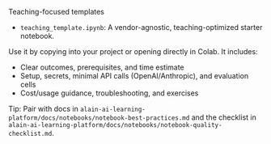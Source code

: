 Teaching-focused templates

- `teaching_template.ipynb`: A vendor-agnostic, teaching-optimized starter notebook.

Use it by copying into your project or opening directly in Colab. It includes:
- Clear outcomes, prerequisites, and time estimate
- Setup, secrets, minimal API calls (OpenAI/Anthropic), and evaluation cells
- Cost/usage guidance, troubleshooting, and exercises

Tip: Pair with docs in `alain-ai-learning-platform/docs/notebooks/notebook-best-practices.md` and the checklist in `alain-ai-learning-platform/docs/notebooks/notebook-quality-checklist.md`.
